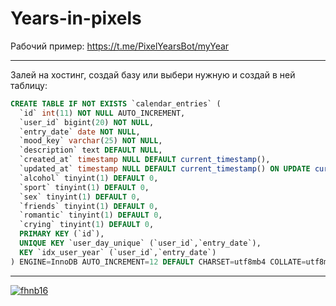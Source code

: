 # Years-in-pixels

Рабочий пример: https://t.me/PixelYearsBot/myYear

---

Залей на хостинг, создай базу или выбери нужную и создай в ней таблицу:
 
```sql
CREATE TABLE IF NOT EXISTS `calendar_entries` (
  `id` int(11) NOT NULL AUTO_INCREMENT,
  `user_id` bigint(20) NOT NULL,
  `entry_date` date NOT NULL,
  `mood_key` varchar(25) NOT NULL,
  `description` text DEFAULT NULL,
  `created_at` timestamp NULL DEFAULT current_timestamp(),
  `updated_at` timestamp NULL DEFAULT current_timestamp() ON UPDATE current_timestamp(),
  `alcohol` tinyint(1) DEFAULT 0,
  `sport` tinyint(1) DEFAULT 0,
  `sex` tinyint(1) DEFAULT 0,
  `friends` tinyint(1) DEFAULT 0,
  `romantic` tinyint(1) DEFAULT 0,
  `crying` tinyint(1) DEFAULT 0,
  PRIMARY KEY (`id`),
  UNIQUE KEY `user_day_unique` (`user_id`,`entry_date`),
  KEY `idx_user_year` (`user_id`,`entry_date`)
) ENGINE=InnoDB AUTO_INCREMENT=12 DEFAULT CHARSET=utf8mb4 COLLATE=utf8mb4_unicode_ci;
```

---
  [![fhnb16](https://img.shields.io/badge/Made_by_fhnb16-april_2025-gray.svg?style=plastic&labelColor=FF0000)](https://fhnb.ru/)
